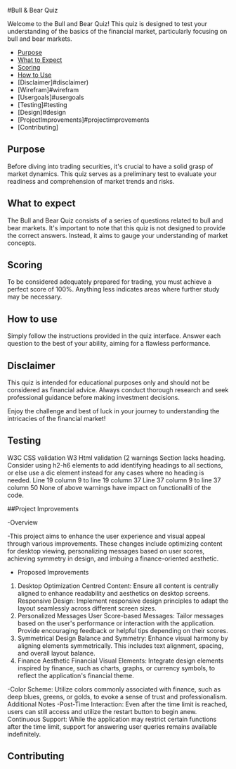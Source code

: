 #Bull & Bear Quiz

Welcome to the Bull and Bear Quiz! This quiz is designed to test your understanding of the basics of the financial market, particularly focusing on bull and bear markets.


- [Purpose](#purpose)
- [What to Expect](#whattoexpect)
- [Scoring](#scoring)
- [How to Use](#howtouse)
- [Disclaimer]#disclaimer)
- [Wirefram]#wirefram
- [Usergoals]#usergoals
- [Testing]#testing
- [Design]#design
- [ProjectImprovements]#projectimprovements
- [Contributing]

## Purpose
Before diving into trading securities, it's crucial to have a solid grasp of market dynamics. This quiz serves as a preliminary test to evaluate your readiness and comprehension of market trends and risks.

## What to expect
The Bull and Bear Quiz consists of a series of questions related to bull and bear markets. It's important to note that this quiz is not designed to provide the correct answers. Instead, it aims to gauge your understanding of market concepts.

## Scoring
To be considered adequately prepared for trading, you must achieve a perfect score of 100%. Anything less indicates areas where further study may be necessary.

## How to use
Simply follow the instructions provided in the quiz interface. Answer each question to the best of your ability, aiming for a flawless performance.

## Disclaimer
This quiz is intended for educational purposes only and should not be considered as financial advice. Always conduct thorough research and seek professional guidance before making investment decisions.

Enjoy the challenge and best of luck in your journey to understanding the intricacies of the financial market!


## Testing 
W3C CSS validation 
W3 Html validation (2 warnings Section lacks heading. Consider using h2-h6 elements to add identifying headings to all sections, or else use a dic element instead for any cases where no heading is needed. 
Line 19 column 9 to line 19 column 37 
Line 37 column 9 to line 37 column 50 
None of above warnings have impact on functionaliti of the code. 



##Project Improvements

-Overview

-This project aims to enhance the user experience and visual appeal through various improvements. These changes include optimizing content for desktop viewing, personalizing messages based on user scores, achieving symmetry in design, and imbuing a finance-oriented aesthetic.

- Proposed Improvements
1. Desktop Optimization
Centred Content: Ensure all content is centrally aligned to enhance readability and aesthetics on desktop screens.
Responsive Design: Implement responsive design principles to adapt the layout seamlessly across different screen sizes.
2. Personalized Messages
User Score-based Messages: Tailor messages based on the user's performance or interaction with the application. Provide encouraging feedback or helpful tips depending on their scores.
3. Symmetrical Design
Balance and Symmetry: Enhance visual harmony by aligning elements symmetrically. This includes text alignment, spacing, and overall layout balance.
4. Finance Aesthetic
Financial Visual Elements: Integrate design elements inspired by finance, such as charts, graphs, or currency symbols, to reflect the application's financial theme.

-Color Scheme: Utilize colors commonly associated with finance, such as deep blues, greens, or golds, to evoke a sense of trust and professionalism.
Additional Notes
-Post-Time Interaction: Even after the time limit is reached, users can still access and utilize the restart button to begin anew.
Continuous Support: While the application may restrict certain functions after the time limit, support for answering user queries remains available indefinitely.




## Contributing

